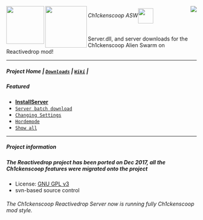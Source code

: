 <a href=https://github.com/Ch1ckenscoop/Project><img align=left src=https://github.com/Ch1ckenscoop/svn/blob/master/wiki/ch1ckenscoop_logo.jpg width=100/></a>
[]()
<a href=https://github.com/Ch1ckenscoop/Project><img align=left src=https://github.com/softcopy/svn-rd/blob/master/wiki/asw_reactivedrop_logo.png width=110/></a>
[]()

<a href=http://github.com/Ch1ckenscoop/Project><img align=right src=https://github.com/Ch1ckenscoop/svn/blob/master/wiki/googlecode-home.png /></a>

###### Ch1ckenscoop ASW<a href=https://github.com/Ch1ckenscoop/Project><img align=center src=https://github.com/Ch1ckenscoop/svn/blob/master/wiki/asw_logo.png width=40/></a>
[]()

Server.dll, and server downloads for the Ch1ckenscoop Alien Swarm on Reactivedrop mod!

---

##### Project Home | [`Downloads`](https://github.com/softcopy/Downloads) | [`Wiki`](https://github.com/softcopy/svn-rd/blob/master/wiki) |

##### Featured
* [**InstallServer**](https://github.com/softcopy/svn-rd/blob/master/wiki/InstallServer.wiki)
* [`Server batch download`](https://github.com/Softcopy/svn-rd/blob/master/wiki/batch_download.wiki)
* [`Changing Settings`](https://github.com/softcopy/svn-rd/blob/master/wiki/Changing_Settings.wiki)
* [`Hordemode`](https://github.com/softcopy/svn-rd/blob/master/wiki/Hordemode.wiki)
* [`Show all`](https://github.com/softcopy/svn-rd/tree/master/server/reactivedrop/cfg) 

---

##### Project information

##### The Reactivedrop project has been ported on Dec 2017, all the Ch1ckenscoop features were migrated onto the project
 * License:  [GNU GPL v3](http://www.gnu.org/licenses/gpl-3.0-standalone.html)
 * svn-based source control

###### The Ch1ckenscoop Reactivedrop Server now is running fully Ch1ckenscoop mod style.
